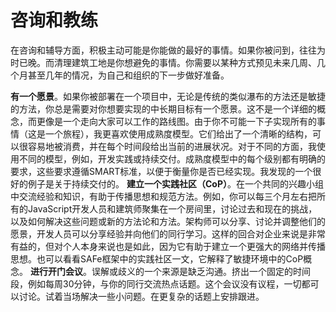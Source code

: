 # 咨询和教练

在咨询和辅导方面，积极主动可能是你能做的最好的事情。如果你被问到，往往为时已晚。而清理建筑工地是你想避免的事情。你需要以某种方式预见未来几周、几个月甚至几年的情况，为自己和组织的下一步做好准备。

**有一个愿景**。如果你被部署在一个项目中，无论是传统的类似瀑布的方法还是敏捷的方法，你总是需要对你想要实现的中长期目标有一个愿景。这不是一个详细的概念，而更像是一个走向大家可以工作的路线图。由于你不可能一下子实现所有的事情（这是一个旅程），我更喜欢使用成熟度模型。它们给出了一个清晰的结构，可以很容易地被消费，并在每个时间段给出当前的进展状况。对于不同的方面，我使用不同的模型，例如，开发实践或持续交付。成熟度模型中的每个级别都有明确的要求，这些要求遵循SMART标准，以便于衡量你是否已经实现。我发现的一个很好的例子是关于持续交付的。
**建立一个实践社区（CoP）**。在一个共同的兴趣小组中交流经验和知识，有助于传播思想和规范方法。例如，你可以每三个月左右把所有的JavaScript开发人员和建筑师聚集在一个房间里，讨论过去和现在的挑战，以及如何解决这些问题或新的方法论和方法。架构师可以分享、讨论并调整他们的愿景，开发人员可以分享经验并向他们的同行学习。这样的回合对企业来说是非常有益的，但对个人本身来说也是如此，因为它有助于建立一个更强大的网络并传播思想。也可以看看SAFe框架中的实践社区一文，它解释了敏捷环境中的CoP概念。
**进行开门会议**。误解或歧义的一个来源是缺乏沟通。挤出一个固定的时间段，例如每周30分钟，与你的同行交流热点话题。这个会议没有议程，一切都可以讨论。试着当场解决一些小问题。在更复杂的话题上安排跟进。
